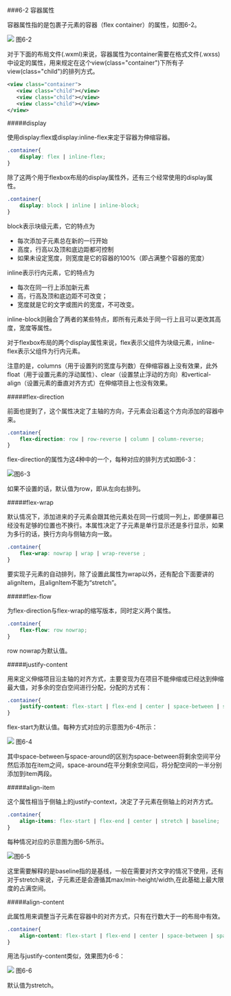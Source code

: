 ###6-2 容器属性

容器属性指的是包裹子元素的容器（flex container）的属性，如图6-2。

![](/assets/6-2.png) 图6-2

对于下面的布局文件(.wxml)来说，容器属性为container需要在格式文件(.wxss)中设定的属性，用来规定在这个view(class="container")下所有子view(class="child")的排列方式。
```xml
<view class="container">
   <view class="child"></view>
   <view class="child"></view>
   <view class="child"></view>
</view>
```

#####display

使用display:flex或display:inline-flex来定于容器为伸缩容器。
```css
.container{
	display: flex | inline-flex;
}
```
除了这两个用于flexbox布局的display属性外，还有三个经常使用的display属性。
```css
.container{
	display: block | inline | inline-block;
}
```
block表示块级元素，它的特点为
* 每次添加子元素总在新的一行开始
* 高度，行高以及顶和底边距都可控制
* 如果未设定宽度，则宽度是它的容器的100%（即占满整个容器的宽度）

inline表示行内元素，它的特点为
* 每次在同一行上添加新元素
* 高，行高及顶和底边距不可改变；
* 宽度就是它的文字或图片的宽度，不可改变。

inline-block则融合了两者的某些特点，即所有元素处于同一行上且可以更改其高度，宽度等属性。

对于flexbox布局的两个display属性来说，flex表示父组件为块级元素，inline-flex表示父组件为行内元素。

注意的是，columns（用于设置列的宽度与列数）在伸缩容器上没有效果，此外float（用于设置元素的浮动属性）、clear（设置禁止浮动的方向）和vertical-align（设置元素的垂直对齐方式）在伸缩项目上也没有效果。

#####flex-direction

前面也提到了，这个属性决定了主轴的方向，子元素会沿着这个方向添加的容器中来。

```css
.container{
	flex-direction: row | row-reverse | column | column-reverse;
}
```

flex-direction的属性为这4种中的一个，每种对应的排列方式如图6-3：

![](/assets/6-3.png)图6-3

如果不设置的话，默认值为row，即从左向右排列。

#####flex-wrap

默认情况下，添加进来的子元素会跟其他元素处在同一行或同一列上，即便屏幕已经没有足够的位置也不换行。本属性决定了子元素是单行显示还是多行显示，如果为多行的话，换行方向与侧轴方向一致。

```css
.container{
	flex-wrap: nowrap | wrap | wrap-reverse ;
}
```
要实现子元素的自动排列，除了设置此属性为wrap以外，还有配合下面要讲的alignItem，且alignItem不能为“stretch”。

#####flex-flow

为flex-direction与flex-wrap的缩写版本，同时定义两个属性。

```css
.container{
	flex-flow: row nowrap;
}
```
row nowrap为默认值。

#####justify-content

用来定义伸缩项目沿主轴的对齐方式，主要变现为在项目不能伸缩或已经达到伸缩最大值，对多余的空白空间进行分配，分配的方式有：

```css
.container{
	justify-content: flex-start | flex-end | center | space-between | space-around ;
}
```

flex-start为默认值。每种方式对应的示意图为6-4所示：

![](/assets/6-4.png) 图6-4

其中space-between与space-around的区别为space-between将剩余空间平分然后添加在item之间，space-around在平分剩余空间后，将分配空间的一半分别添加到item两段。

#####align-item

这个属性相当于侧轴上的justify-context，决定了子元素在侧轴上的对齐方式。

```css
.container{
	align-items: flex-start | flex-end | center | stretch | baseline;
}
```

每种情况对应的示意图为图6-5所示。

![](/assets/6-5.png)图6-5

这里需要解释的是baseline指的是基线，一般在需要对齐文字的情况下使用，还有对于stretch来说，子元素还是会遵循其max/min-height/width,在此基础上最大限度的占满空间。

#####align-content

此属性用来调整当子元素在容器中的对齐方式，只有在行数大于一的布局中有效。

```css
.container{
	align-content: flex-start | flex-end | center | space-between | space-around;
}
```

用法与justify-content类似，效果图为6-6：

![](/assets/6-6.png) 图6-6

默认值为stretch。